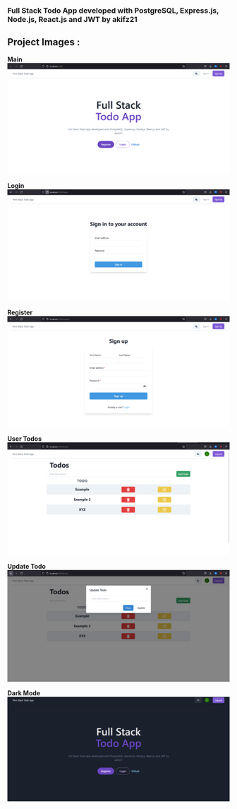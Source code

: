 ### Full Stack Todo App developed with PostgreSQL, Express.js, Node.js, React.js and JWT by akifz21

## Project Images :

**Main**
<img src='./readme-images/main.png'/>

**Login**
<img src='./readme-images/login.png'/>

**Register**
<img src='./readme-images/register.png'/>

**User Todos**
<img src='./readme-images/usertodos.png'/>

**Update Todo**
<img src='./readme-images/updatetodo.png'/>

**Dark Mode**
<img src='./readme-images/darkmode.png'/>